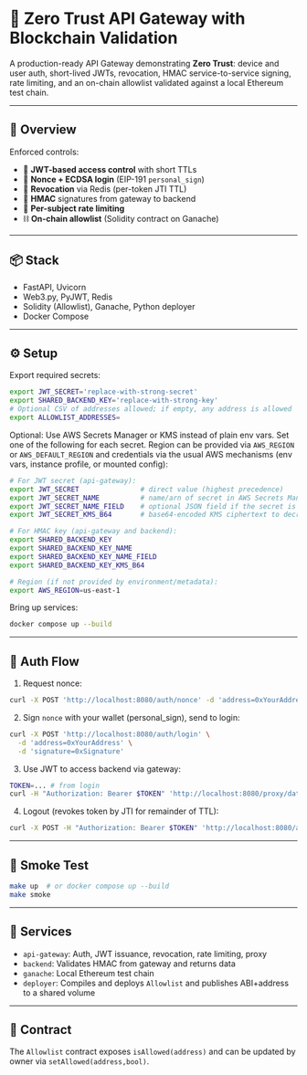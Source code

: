 # 🔐 Zero Trust API Gateway with Blockchain Validation

A production-ready API Gateway demonstrating **Zero Trust**: device and user auth, short-lived JWTs, revocation, HMAC service-to-service signing, rate limiting, and an on-chain allowlist validated against a local Ethereum test chain.

---

## 🧠 Overview

Enforced controls:

- 🔐 **JWT-based access control** with short TTLs
- 🧾 **Nonce + ECDSA login** (EIP-191 `personal_sign`)
- 🔁 **Revocation** via Redis (per-token JTI TTL)
- 🧱 **HMAC** signatures from gateway to backend
- 🚦 **Per-subject rate limiting**
- ⛓️ **On-chain allowlist** (Solidity contract on Ganache)

---

## 📦 Stack

- FastAPI, Uvicorn
- Web3.py, PyJWT, Redis
- Solidity (Allowlist), Ganache, Python deployer
- Docker Compose

---

## ⚙️ Setup

Export required secrets:

```bash
export JWT_SECRET='replace-with-strong-secret'
export SHARED_BACKEND_KEY='replace-with-strong-key'
# Optional CSV of addresses allowed; if empty, any address is allowed
export ALLOWLIST_ADDRESSES=
```

Optional: Use AWS Secrets Manager or KMS instead of plain env vars. Set one of the following for each secret. Region can be provided via `AWS_REGION` or `AWS_DEFAULT_REGION` and credentials via the usual AWS mechanisms (env vars, instance profile, or mounted config):

```bash
# For JWT secret (api-gateway):
export JWT_SECRET               # direct value (highest precedence)
export JWT_SECRET_NAME          # name/arn of secret in AWS Secrets Manager
export JWT_SECRET_NAME_FIELD    # optional JSON field if the secret is a JSON object
export JWT_SECRET_KMS_B64       # base64-encoded KMS ciphertext to decrypt

# For HMAC key (api-gateway and backend):
export SHARED_BACKEND_KEY
export SHARED_BACKEND_KEY_NAME
export SHARED_BACKEND_KEY_NAME_FIELD
export SHARED_BACKEND_KEY_KMS_B64

# Region (if not provided by environment/metadata):
export AWS_REGION=us-east-1
```

Bring up services:

```bash
docker compose up --build
```

---

## 🔑 Auth Flow

1) Request nonce:
```bash
curl -X POST 'http://localhost:8080/auth/nonce' -d 'address=0xYourAddress'
```
2) Sign `nonce` with your wallet (personal_sign), send to login:
```bash
curl -X POST 'http://localhost:8080/auth/login' \
  -d 'address=0xYourAddress' \
  -d 'signature=0xSignature'
```
3) Use JWT to access backend via gateway:
```bash
TOKEN=... # from login
curl -H "Authorization: Bearer $TOKEN" 'http://localhost:8080/proxy/data'
```
4) Logout (revokes token by JTI for remainder of TTL):
```bash
curl -X POST -H "Authorization: Bearer $TOKEN" 'http://localhost:8080/auth/logout'
```

---

## 🧪 Smoke Test

```bash
make up  # or docker compose up --build
make smoke
```

---

## 📁 Services

- `api-gateway`: Auth, JWT issuance, revocation, rate limiting, proxy
- `backend`: Validates HMAC from gateway and returns data
- `ganache`: Local Ethereum test chain
- `deployer`: Compiles and deploys `Allowlist` and publishes ABI+address to a shared volume

---

## 📜 Contract

The `Allowlist` contract exposes `isAllowed(address)` and can be updated by owner via `setAllowed(address,bool)`.
